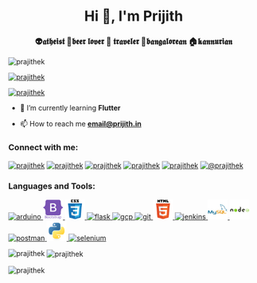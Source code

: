 <h1 align="center">Hi 👋, I'm Prijith</h1>
<h3 align="center">👽𝖆𝖙𝖍𝖊𝖎𝖘𝖙 🍺𝖇𝖊𝖊𝖗 𝖑𝖔𝖛𝖊𝖗 🏇 𝖙𝖗𝖆𝖛𝖊𝖑𝖊𝖗 👷𝖇𝖆𝖓𝖌𝖆𝖑𝖔𝖗𝖊𝖆𝖓 🏠𝖐𝖆𝖓𝖓𝖚𝖗𝖎𝖆𝖓</h3>

<p align="left"> <img src="https://komarev.com/ghpvc/?username=prajithek&label=Profile%20views&color=0e75b6&style=flat" alt="prajithek" /> </p>

<p align="left"> <a href="https://github.com/ryo-ma/github-profile-trophy"><img src="https://github-profile-trophy.vercel.app/?username=prajithek" alt="prajithek" /></a> </p>

<p align="left"> <a href="https://twitter.com/prajithek" target="blank"><img src="https://img.shields.io/twitter/follow/prajithek?logo=twitter&style=for-the-badge" alt="prajithek" /></a> </p>

- 🌱 I’m currently learning **Flutter**

- 📫 How to reach me **email@prijith.in**

<h3 align="left">Connect with me:</h3>
<p align="left">
<a href="https://twitter.com/prajithek" target="blank"><img align="center" src="https://raw.githubusercontent.com/rahuldkjain/github-profile-readme-generator/master/src/images/icons/Social/twitter.svg" alt="prajithek" height="30" width="40" /></a>
<a href="https://linkedin.com/in/prajithek" target="blank"><img align="center" src="https://raw.githubusercontent.com/rahuldkjain/github-profile-readme-generator/master/src/images/icons/Social/linked-in-alt.svg" alt="prajithek" height="30" width="40" /></a>
<a href="https://fb.com/prajithek" target="blank"><img align="center" src="https://raw.githubusercontent.com/rahuldkjain/github-profile-readme-generator/master/src/images/icons/Social/facebook.svg" alt="prajithek" height="30" width="40" /></a>
<a href="https://instagram.com/prajithek" target="blank"><img align="center" src="https://raw.githubusercontent.com/rahuldkjain/github-profile-readme-generator/master/src/images/icons/Social/instagram.svg" alt="prajithek" height="30" width="40" /></a>
<a href="https://www.hackerrank.com/prajithek" target="blank"><img align="center" src="https://raw.githubusercontent.com/rahuldkjain/github-profile-readme-generator/master/src/images/icons/Social/hackerrank.svg" alt="prajithek" height="30" width="40" /></a>
<a href="https://www.hackerearth.com/@prajithek" target="blank"><img align="center" src="https://raw.githubusercontent.com/rahuldkjain/github-profile-readme-generator/master/src/images/icons/Social/hackerearth.svg" alt="@prajithek" height="30" width="40" /></a>
</p>

<h3 align="left">Languages and Tools:</h3>
<p align="left"> <a href="https://www.arduino.cc/" target="_blank" rel="noreferrer"> <img src="https://cdn.worldvectorlogo.com/logos/arduino-1.svg" alt="arduino" width="40" height="40"/> </a> <a href="https://getbootstrap.com" target="_blank" rel="noreferrer"> <img src="https://raw.githubusercontent.com/devicons/devicon/master/icons/bootstrap/bootstrap-plain-wordmark.svg" alt="bootstrap" width="40" height="40"/> </a> <a href="https://www.w3schools.com/css/" target="_blank" rel="noreferrer"> <img src="https://raw.githubusercontent.com/devicons/devicon/master/icons/css3/css3-original-wordmark.svg" alt="css3" width="40" height="40"/> </a> <a href="https://flask.palletsprojects.com/" target="_blank" rel="noreferrer"> <img src="https://www.vectorlogo.zone/logos/pocoo_flask/pocoo_flask-icon.svg" alt="flask" width="40" height="40"/> </a> <a href="https://cloud.google.com" target="_blank" rel="noreferrer"> <img src="https://www.vectorlogo.zone/logos/google_cloud/google_cloud-icon.svg" alt="gcp" width="40" height="40"/> </a> <a href="https://git-scm.com/" target="_blank" rel="noreferrer"> <img src="https://www.vectorlogo.zone/logos/git-scm/git-scm-icon.svg" alt="git" width="40" height="40"/> </a> <a href="https://www.w3.org/html/" target="_blank" rel="noreferrer"> <img src="https://raw.githubusercontent.com/devicons/devicon/master/icons/html5/html5-original-wordmark.svg" alt="html5" width="40" height="40"/> </a> <a href="https://www.jenkins.io" target="_blank" rel="noreferrer"> <img src="https://www.vectorlogo.zone/logos/jenkins/jenkins-icon.svg" alt="jenkins" width="40" height="40"/> </a> <a href="https://www.mysql.com/" target="_blank" rel="noreferrer"> <img src="https://raw.githubusercontent.com/devicons/devicon/master/icons/mysql/mysql-original-wordmark.svg" alt="mysql" width="40" height="40"/> </a> <a href="https://nodejs.org" target="_blank" rel="noreferrer"> <img src="https://raw.githubusercontent.com/devicons/devicon/master/icons/nodejs/nodejs-original-wordmark.svg" alt="nodejs" width="40" height="40"/> </a> <a href="https://postman.com" target="_blank" rel="noreferrer"> <img src="https://www.vectorlogo.zone/logos/getpostman/getpostman-icon.svg" alt="postman" width="40" height="40"/> </a> <a href="https://www.python.org" target="_blank" rel="noreferrer"> <img src="https://raw.githubusercontent.com/devicons/devicon/master/icons/python/python-original.svg" alt="python" width="40" height="40"/> </a> <a href="https://www.selenium.dev" target="_blank" rel="noreferrer"> <img src="https://raw.githubusercontent.com/detain/svg-logos/780f25886640cef088af994181646db2f6b1a3f8/svg/selenium-logo.svg" alt="selenium" width="40" height="40"/> </a> </p>

<p><img align="left" src="https://github-readme-stats.vercel.app/api/top-langs?username=prajithek&show_icons=true&locale=en&layout=compact" alt="prajithek" /></p>

<p>&nbsp;<img align="center" src="https://github-readme-stats.vercel.app/api?username=prajithek&show_icons=true&locale=en" alt="prajithek" /></p>

<p><img align="center" src="https://github-readme-streak-stats.herokuapp.com/?user=prajithek&" alt="prajithek" /></p>
